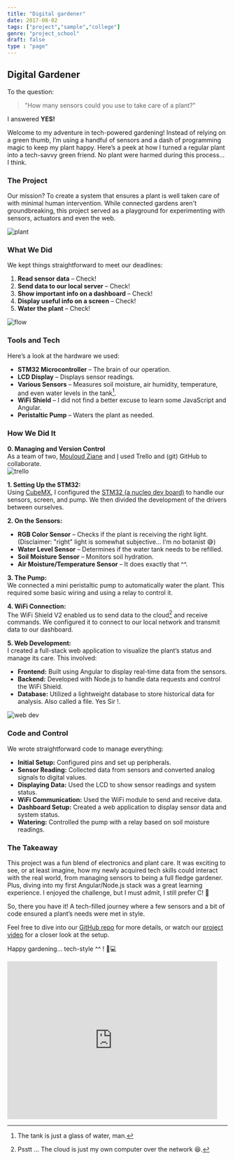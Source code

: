 ```yaml
---
title: "Digital gardener"
date: 2017-08-02
tags: ["project","sample","college"]
genre: "project_school"
draft: false
type : "page"
---
```



**Digital Gardener**
--------------------

To the question:  
> "How many sensors could you use to take care of a plant?"  

I answered **YES!**


Welcome to my adventure in tech-powered gardening! Instead of relying on a green thumb, I’m using a handful of sensors and a dash of programming magic to keep my plant happy. Here’s a peek at how I turned a regular plant into a tech-savvy green friend. No plant were harmed during this process... I think.

### The Project

Our mission? To create a system that ensures a plant is well taken care of with minimal human intervention. While connected gardens aren't groundbreaking, this project served as a playground for experimenting with sensors, actuators and even the web.

![plant](/img/not_feature_plant_2.jpg)

### What We Did

We kept things straightforward to meet our deadlines:
1. **Read sensor data** – Check!
2. **Send data to our local server** – Check!
3. **Show important info on a dashboard** – Check!
4. **Display useful info on a screen** – Check!
5. **Water the plant** – Check!

![flow](/img/Rapport_BE_Realisation_systemes/flow_of_data.png)

### Tools and Tech

Here’s a look at the hardware we used:

- **STM32 Microcontroller** – The brain of our operation.
- **LCD Display** – Displays sensor readings.
- **Various Sensors** – Measures soil moisture, air humidity, temperature, and even water levels in the tank[^tank].
- **WiFi Shield** – I did not find a better excuse to learn some JavaScript and Angular.
- **Peristaltic Pump** – Waters the plant as needed.

### How We Did It

**0. Managing and Version Control**  
As a team of two, [Mouloud Ziane](https://www.linkedin.com/in/mouloud-ziane-52129a14b/) and [I](https://www.linkedin.com/in/prince-jacquet/) used Trello and (git) GitHub to collaborate.  
![trello](/img/Rapport_BE_Realisation_systemes/trello.png)

**1. Setting Up the STM32:**  
Using [CubeMX](https://www.st.com/en/development-tools/stm32cubemx.html), I configured the [STM32 (a nucleo dev board)](https://www.st.com/en/evaluation-tools/nucleo-l152re.html#documentation) to handle our sensors, screen, and pump. We then divided the development of the drivers between ourselves.

**2. On the Sensors:**

- **RGB Color Sensor** – Checks if the plant is receiving the right light. (Disclaimer: "right" light is somewhat subjective... I’m no botanist 😅)
- **Water Level Sensor** – Determines if the water tank needs to be refilled.
- **Soil Moisture Sensor** – Monitors soil hydration.
- **Air Moisture/Temperature Sensor** – It does exactly that ^^.

**3. The Pump:**  
We connected a mini peristaltic pump to automatically water the plant. This required some basic wiring and using a relay to control it.

**4. WiFi Connection:**  
The WiFi Shield V2 enabled us to send data to the cloud[^cloud] and receive commands. We configured it to connect to our local network and transmit data to our dashboard.

**5. Web Development:**  
I created a full-stack web application to visualize the plant’s status and manage its care. This involved:
- **Frontend:** Built using Angular to display real-time data from the sensors.
- **Backend:** Developed with Node.js to handle data requests and control the WiFi Shield.
- **Database:** Utilized a lightweight database to store historical data for analysis. Also called a file. Yes Sir !.

![web dev](/img/Rapport_BE_Realisation_systemes/web_dev.png)

### Code and Control

We wrote straightforward code to manage everything:

- **Initial Setup:** Configured pins and set up peripherals.
- **Sensor Reading:** Collected data from sensors and converted analog signals to digital values.
- **Displaying Data:** Used the LCD to show sensor readings and system status.
- **WiFi Communication:** Used the WiFi module to send and receive data.
- **Dashboard Setup:** Created a web application to display sensor data and system status.
- **Watering:** Controlled the pump with a relay based on soil moisture readings.


### The Takeaway

This project was a fun blend of electronics and plant care.
It was exciting to see, or at least imagine, how my newly acquired tech skills could interact with the real world, from managing sensors to being a full fledge gardener.
Plus, diving into my first Angular/Node.js stack was a great learning experience. I enjoyed the challenge, but I must admit, I still prefer C! 🤣

So, there you have it! A tech-filled journey where a few sensors and a bit of code ensured a plant’s needs were met in style.


Feel free to dive into our [GitHub repo](https://github.com/PrinceJacquet/STM32_27.git) for more details, or watch our [project video](https://youtu.be/Y9t1PGNbQd0) for a closer look at the setup.

Happy gardening... tech-style ^^ ! 🌱💻

[^cloud]: Psstt ... The cloud is just my own computer over the network 😆.
[^tank]: The tank is just a glass of water, man.

<iframe src="https://giphy.com/embed/3ZF400H2Jh5Sg" width="480" height="360" style="" frameBorder="0" class="giphy-embed" allowFullScreen></iframe>